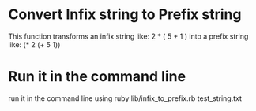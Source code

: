 # Convert Infix string to Prefix string

This function transforms an infix string like: 2 * ( 5 + 1 ) into a prefix string like: (* 2 (+ 5 1))

# Run it in the command line

run it in the command line using ruby lib/infix_to_prefix.rb test_string.txt
